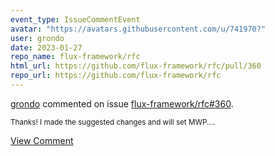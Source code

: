 ```yaml
---
event_type: IssueCommentEvent
avatar: "https://avatars.githubusercontent.com/u/741970?"
user: grondo
date: 2023-01-27
repo_name: flux-framework/rfc
html_url: https://github.com/flux-framework/rfc/pull/360
repo_url: https://github.com/flux-framework/rfc
---
```


<a href='https://github.com/grondo' target='_blank'>grondo</a> commented on issue <a href='https://github.com/flux-framework/rfc/pull/360' target='_blank'>flux-framework/rfc#360</a>.

<small>Thanks! I made the suggested changes and will set MWP....</small>

<a href='https://github.com/flux-framework/rfc/pull/360' target='_blank'>View Comment</a>